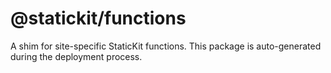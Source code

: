 # @statickit/functions

A shim for site-specific StaticKit functions. This package is auto-generated during the deployment process.
